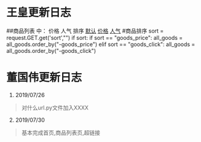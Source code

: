 # 王皇更新日志

##商品列表 中：  价格  人气  排序
    			<a href="#" class="{% if sort == '' %}active{% endif %}">默认</a>
				<a href="?sort=goods_price" class="{% if sort == 'goods_price' %}active{% endif %}">价格</a> <!--2019/7/31-->
				<a href="?sort=goods_click" class="{% if sort == 'goods_click' %}active{% endif %}">人气</a>     <!--2019/7/31-->
                        #商品排序
                sort = request.GET.get('sort',"")
                if sort:
                    if sort == "goods_price":
                        all_goods = all_goods.order_by("-goods_price")
                    elif sort == "goods_click":
                        all_goods = all_goods.order_by("-goods_click")





# 董国伟更新日志
1. 2019/07/26
> 对什么url.py文件加入XXXX

2. 2019/07/30
> 基本完成首页,商品列表页,超链接